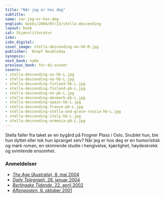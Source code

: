 ```yaml
---
title: "Når jeg er hos deg"
subtitle: 
name: nar-jeg-er-hos-deg
english: books/2004/07/13/stella-descending
layout: book
cat: Skjønnlitteratur
isbn: 
isbn_digital: 
cover_image: stella-descending-no-hb-M.jpg
publisher:  Knopf Doubleday 
synopsis:
next_book: nade
previous_book: for-du-sovner
covers:
- stella-descending-us-hb-L.jpg  
- stella-descending-no-hb-L.jpg  
- stella-descending-finland-hb-L.jpg  
- stella-descending-finland-pb-L.jpg  
- stella-descending-no-pb-L.jpg  
- stella-descending-denmark-pb-L.jpg  
- stella-descending-spain-hb-L.jpg  
- stella-descending-france-pb-L.jpg  
- stella-descending-stella-and-grace-russia-hb-L.jpg  
- stella-descending-italy-hb-L.jpg  
- stella-descending-armenia-pb-L.jpg 
---
```

Stella faller fra taket av en bygård på Frogner Plass i Oslo. Snublet hun, ble hun dyttet eller tok hun spranget selv? Når jeg er hos deg er en humoristisk og mørk roman, en skimrende studie i hengivelse, kjærlighet, høydeskrekk og svimlende ensomhet.

### Anmeldelser

- [*The Age* (Australia), 8. mai 2004](/assets/files/Age-08-05-2004.pdf)  
- [*Daily Telegraph*, 26. januar 2004](/assets/files/Telegraph-26-01-2004.pdf)  
- [*Berlingske Tidende*, 22. april 2002](/assets/files/Berlingske-22-04-2002.pdf)  
- [*Aftenposten*, 6. oktober 2001](/assets/files/Aftenposten-06-10-2001.pdf)  